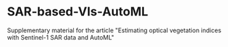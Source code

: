 # SAR-based-VIs-AutoML
Supplementary material for the article "Estimating optical vegetation indices with Sentinel-1 SAR data and AutoML"
